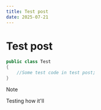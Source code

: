 ```yaml
---
title: Test post
date: 2025-07-21
---
```


# Test post

```C#
public class Test
{
    //Some test code in test post;
}
```

> [!Note]
> Testing how it'll 
>